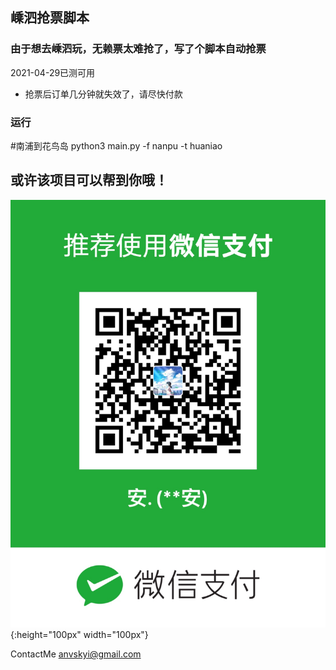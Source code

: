 ## 嵊泗抢票脚本
### 由于想去嵊泗玩，无赖票太难抢了，写了个脚本自动抢票


2021-04-29已测可用

  - 抢票后订单几分钟就失效了，请尽快付款


### 运行

  #南浦到花鸟岛
  python3 main.py -f nanpu -t huaniao 


## 或许该项目可以帮到你哦！
![image](https://github.com/anvsk/ticket_shengsi/blob/main/IMG_6014.JPG){:height="100px" width="100px"}


ContactMe anvskyi@gmail.com


